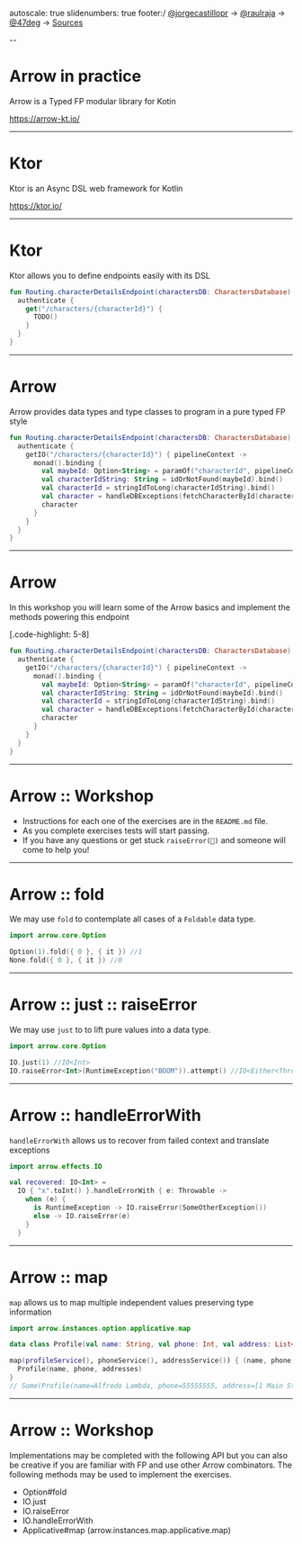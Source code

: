 autoscale: true
slidenumbers: true
footer:/           [@jorgecastillopr](https://twitter.com/jorgecastillopr) -> [@raulraja](https://twitter.com/raulraja) -> [@47deg](https://twitter.com/47deg) -> [Sources](https://github.com/47deg/arrowinpractice)

--

# Arrow in practice

Arrow is a Typed FP modular library for Kotin

https://arrow-kt.io/

---

# Ktor

Ktor is an Async DSL web framework for Kotlin

https://ktor.io/

---

# Ktor

Ktor allows you to define endpoints easily with its DSL

```kotlin
fun Routing.characterDetailsEndpoint(charactersDB: CharactersDatabase) {
  authenticate {
    get("/characters/{characterId}") { 
      TODO()
    }
  }
}
```

---

# Arrow

Arrow provides data types and type classes to program in a pure typed FP style

```kotlin
fun Routing.characterDetailsEndpoint(charactersDB: CharactersDatabase) {
  authenticate {
    getIO("/characters/{characterId}") { pipelineContext ->
      monad().binding {
        val maybeId: Option<String> = paramOf("characterId", pipelineContext.call)
        val characterIdString: String = idOrNotFound(maybeId).bind()
        val characterId = stringIdToLong(characterIdString).bind()
        val character = handleDBExceptions(fetchCharacterById(charactersDB, characterId)).bind()
        character
      }
    }
  }
}
```

---

# Arrow

In this workshop you will learn some of the Arrow basics and implement the methods powering this endpoint

[.code-highlight: 5-8]
```kotlin
fun Routing.characterDetailsEndpoint(charactersDB: CharactersDatabase) {
  authenticate {
    getIO("/characters/{characterId}") { pipelineContext ->
      monad().binding {
        val maybeId: Option<String> = paramOf("characterId", pipelineContext.call)
        val characterIdString: String = idOrNotFound(maybeId).bind()
        val characterId = stringIdToLong(characterIdString).bind()
        val character = handleDBExceptions(fetchCharacterById(charactersDB, characterId)).bind()
        character
      }
    }
  }
}
```

---

# Arrow :: Workshop

- Instructions for each one of the exercises are in the `README.md` file.
- As you complete exercises tests will start passing.
- If you have any questions or get stuck `raiseError(🙋)` and someone will come to help you!

---

# Arrow :: fold

We may use `fold` to contemplate all cases of a `Foldable` data type.

```kotlin
import arrow.core.Option

Option(1).fold({ 0 }, { it }) //1
None.fold({ 0 }, { it }) //0
```

---

# Arrow :: just :: raiseError

We may use `just` to to lift pure values into a data type.

```kotlin
import arrow.core.Option

IO.just(1) //IO<Int>
IO.raiseError<Int>(RuntimeException("BOOM")).attempt() //IO<Either<Throwable, Int>>
```

---

# Arrow :: handleErrorWith

`handleErrorWith` allows us to recover from failed context and translate exceptions

```kotlin
import arrow.effects.IO

val recovered: IO<Int> =
  IO { "x".toInt() }.handleErrorWith { e: Throwable ->
    when (e) {
      is RuntimeException -> IO.raiseError(SomeOtherException())
      else -> IO.raiseError(e)
    }
  }
```

---

# Arrow :: map

`map` allows us to map multiple independent values preserving type information

```kotlin
import arrow.instances.option.applicative.map

data class Profile(val name: String, val phone: Int, val address: List<String>)

map(profileService(), phoneService(), addressService()) { (name, phone, addresses) ->
  Profile(name, phone, addresses)
}
// Some(Profile(name=Alfredo Lambda, phone=55555555, address=[1 Main Street, 11130, NYC]))
```

---

# Arrow :: Workshop

Implementations may be completed with the following API but you can also be creative if you are familiar with FP and use other Arrow combinators. The following methods may be used to implement the exercises.

- Option#fold
- IO.just
- IO.raiseError
- IO.handleErrorWith
- Applicative#map (arrow.instances.map.applicative.map)
